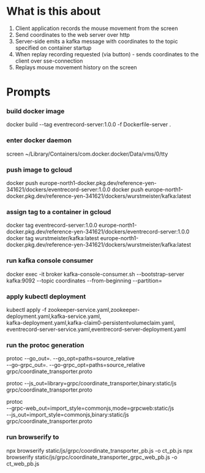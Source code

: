 # What is this about
1. Client application records the mouse movement from the screen
2. Send coordinates to the web server over http
3. Server-side emits a kafka message with coordinates to the topic specified on container startup
4. When replay recording requested (via button) - sends coordinates to the client over sse-connection
5. Replays mouse movement history on the screen

# Prompts
### build docker image
docker build --tag eventrecord-server:1.0.0 -f Dockerfile-server .

### enter docker daemon
screen ~/Library/Containers/com.docker.docker/Data/vms/0/tty

### push image to gcloud
docker push europe-north1-docker.pkg.dev/reference-yen-341621/dockers/eventrecord-server:1.0.0
docker push europe-north1-docker.pkg.dev/reference-yen-341621/dockers/wurstmeister/kafka:latest

### assign tag to a container in gcloud
docker tag eventrecord-server:1.0.0 europe-north1-docker.pkg.dev/reference-yen-341621/dockers/eventrecord-server:1.0.0
docker tag wurstmeister/kafka:latest europe-north1-docker.pkg.dev/reference-yen-341621/dockers/wurstmeister/kafka:latest

### run kafka console consumer
docker exec -it broker  kafka-console-consumer.sh --bootstrap-server kafka:9092 --topic coordinates  --from-beginning --partition=

### apply kubectl deployment
kubectl apply -f zookeeper-service.yaml,zookeeper-deployment.yaml,kafka-service.yaml,\
kafka-deployment.yaml,kafka-claim0-persistentvolumeclaim.yaml,\
eventrecord-server-service.yaml,eventrecord-server-deployment.yaml

### run the protoc generation
protoc --go_out=. --go_opt=paths=source_relative \
--go-grpc_out=. --go-grpc_opt=paths=source_relative \
grpc/coordinate_transporter.proto

protoc --js_out=library=grpc/coordinate_transporter,binary:static/js \
grpc/coordinate_transporter.proto

protoc \
--grpc-web_out=import_style=commonjs,mode=grpcweb:static/js \
--js_out=import_style=commonjs,binary:static/js \
grpc/coordinate_transporter.proto

### run browserify to 
npx browserify static/js/grpc/coordinate_transporter_pb.js -o ct_pb.js
npx browserify static/js/grpc/coordinate_transporter_grpc_web_pb.js -o ct_web_pb.js

